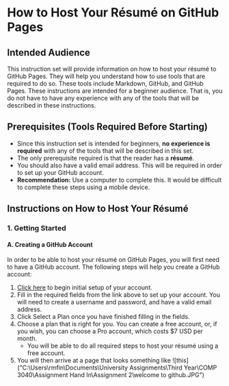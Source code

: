 # How to Host Your Résumé on GitHub Pages

## Intended Audience
This instruction set will provide information on how to host your résumé to GitHub Pages. They will help you understand how to use tools that are required to do so. These tools include Markdown, GitHub, and GitHub Pages. These instructions are intended for a beginner audience. That is, you do not have to have any experience with any of the tools that will be described in these instructions.

## Prerequisites (Tools Required Before Starting)
 * Since this instruction set is intended for beginners, **no experience is required** with any of the tools that will be described in this set.
 * The only prerequisite required is that the reader has a **résumé**.
 * You should also have a valid email address. This will be required in order to set up your GitHub account.
 * **Recommendation:** Use a computer to complete this. It would be difficult to complete these steps using a mobile device. 
 
 ## Instructions on How to Host Your Résumé 
 
 ### 1. Getting Started
 #### A. Creating a GitHub Account
   In order to be able to host your résumé on GitHub Pages, you will first need to have a GitHub account. The following steps will help you create a GitHub account:   
   1. [Click here](https://github.com/join) to begin initial setup of your account.
   2. Fill in the required fields from the link above to set up your account. You will need to create a username and password, and have a valid email address.
   3. Click Select a Plan once you have finished filling in the fields. 
   4. Choose a plan that is right for you. You can create a free account, or, if you wish, you can choose a Pro account, which costs $7 USD per month.  
      * You will be able to do all required steps to host your résumé using a free account.
   5. You will then arrive at a page that looks something like ![this]("C:\Users\rmfin\Documents\University Assignments\Third Year\COMP 3040\Assignment Hand In\Assignment 2\welcome to github.JPG")  
